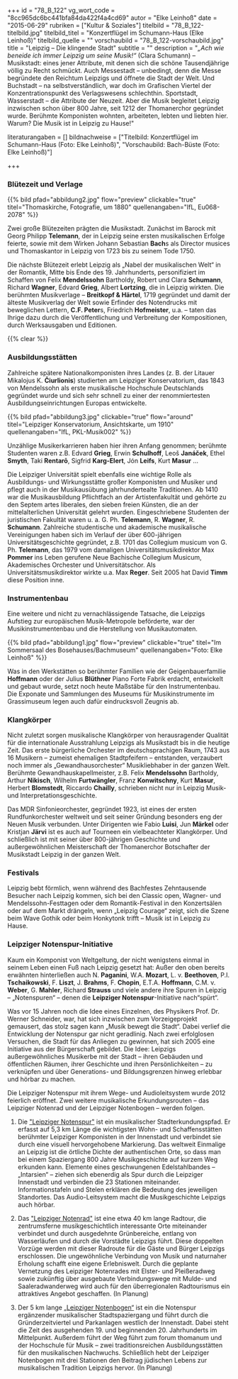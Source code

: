 +++
id = "78_B_122"
vg_wort_code = "8cc965dc6bc441bfa84da422f4a4cd69"
autor = "Elke Leinhoß"
date = "2015-06-29"
rubriken = ["Kultur & Soziales"]
titelbild = "78_B_122-titelbild.jpg"
titelbild_titel = "Konzertflügel im Schumann-Haus (Elke Leinhoß)"
titelbild_quelle = ""
vorschaubild = "78_B_122-vorschaubild.jpg"
title = "Leipzig – Die klingende Stadt"
subtitle = ""
description = "*„Ach wie beneide ich immer Leipzig um seine Musik!“* (Clara Schumann)  –  Musikstadt: eines jener Attribute, mit denen sich die schöne Tausendjährige völlig zu Recht schmückt. Auch Messestadt – unbedingt, denn die Messe begründete den Reichtum Leipzigs und öffnete die Stadt der Welt. Und Buchstadt – na selbstverständlich, war doch im Grafischen Viertel der Konzentrationspunkt des Verlagswesens schlechthin. Sportstadt, Wasserstadt – die Attribute der Neuzeit. Aber die Musik begleitet Leipzig inzwischen schon über 800 Jahre, seit 1212 der Thomanerchor gegründet wurde. Berühmte Komponisten  wohnten, arbeiteten, lebten und liebten hier. Warum? Die Musik ist in Leipzig zu Hause!"

literaturangaben = []
bildnachweise = ["Titelbild: Konzertflügel im Schumann-Haus (Foto: Elke Leinhoß)", "Vorschaubild: Bach-Büste (Foto: Elke Leinhoß)"]

+++

### **Blütezeit und Verlage**


{{% bild pfad="abbildung2.jpg" flow="preview" clickable="true" titel="Thomaskirche, Fotografie, um 1880" quellenangaben="IfL, Eu068-2078" %}}

Zwei große Blütezeiten prägten die Musikstadt. Zunächst im Barock mit Georg Philipp **Telemann**, der in Leipzig seine ersten musikalischen Erfolge feierte, sowie mit dem Wirken Johann Sebastian **Bach**s als Director musices und Thomaskantor in Leipzig von 1723 bis zu seinem Tode 1750.

Die nächste Blütezeit erlebt Leipzig als „Nabel der musikalischen Welt“ in der Romantik, Mitte bis Ende des 19. Jahrhunderts, personifiziert im Schaffen von Felix **Mendelssohn** Bartholdy, Robert und Clara **Schumann**, Richard **Wagner**, Edvard **Grieg**, Albert **Lortzing**, die in Leipzig wirkten. Die berühmten Musikverlage – **Breitkopf & Härtel**, 1719 gegründet und damit der älteste Musikverlag der Welt sowie Erfinder des Notendrucks mit beweglichen Lettern, **C.F. Peter**s, Friedrich **Hofmeister**, u.a. – taten das Ihrige dazu durch die Veröffentlichung und Verbreitung der Kompositionen, durch Werksausgaben und Editionen.

{{% clear %}}

### **Ausbildungsstätten**

Zahlreiche spätere Nationalkomponisten ihres Landes (z. B. der Litauer Mikalojus K. **Čiurlionis**) studierten am Leipziger Konservatorium, das 1843 von Mendelssohn als erste musikalische Hochschule Deutschlands gegründet wurde und sich sehr schnell zu einer der renommiertesten Ausbildungseinrichtungen Europas entwickelte.

{{% bild pfad="abbildung3.jpg" clickable="true" flow="around" titel="Leipziger Konservatorium, Ansichtskarte, um 1910" quellenangaben="IfL, PKL-Musik002" %}}

Unzählige Musikerkarrieren haben hier ihren Anfang genommen; berühmte Studenten waren z.B. Edvard **Grieg**, Erwin **Schulhoff**, Leoš **Janáček**, Ethel **Smyth**, Taki **Rentarō**, Sigfrid **Karg-Elert**, Jón **Leifs**, Kurt **Masur** …

Die Leipziger Universität spielt ebenfalls eine wichtige Rolle als Ausbildungs- und Wirkungsstätte großer Komponisten und Musiker und pflegt auch in der Musikausübung jahrhundertealte Traditionen. Ab 1410 war die Musikausbildung Pflichtfach an der Artistenfakultät und gehörte zu den Septem artes liberales, den sieben freien Künsten, die an der mittelalterlichen Universität gelehrt wurden. Eingeschriebene Studenten der juristischen Fakultät waren u. a. G. Ph. **Telemann**, R. **Wagner**, R. **Schumann**. Zahlreiche studentische und akademische musikalische Vereinigungen haben sich im Verlauf der über 600-jährigen Universitätsgeschichte gegründet, z.B. 1701 das Collegium musicum von G. Ph. **Telemann**, das 1979 vom damaligen Universitätsmusikdirektor Max **Pommer** ins Leben gerufene Neue Bachische Collegium Musicum, Akademisches Orchester und Universitätschor. Als Universitätsmusikdirektor wirkte u.a. Max **Reger**. Seit 2005 hat David **Timm** diese Position inne.

### **Instrumentenbau**

Eine weitere und nicht zu vernachlässigende Tatsache, die Leipzigs Aufstieg zur europäischen Musik-Metropole beförderte, war der Musikinstrumentenbau und die Herstellung von Musikautomaten.

{{% bild pfad="abbildung1.jpg" flow="preview" clickable="true" titel="Im Sommersaal des Bosehauses/Bachmuseum" quellenangaben="Foto: Elke Leinhoß" %}}

Was in den Werkstätten so berühmter Familien wie der Geigenbauerfamilie **Hoffmann** oder der Julius **Blüthner** Piano Forte Fabrik erdacht, entwickelt und gebaut wurde, setzt noch heute Maßstäbe für den Instrumentenbau. Die Exponate und Sammlungen des Museums für Musikinstrumente im Grassimuseum legen auch dafür eindrucksvoll Zeugnis ab.

### **Klangkörper**

Nicht zuletzt sorgen musikalische Klangkörper von herausragender Qualität für die internationale Ausstrahlung Leipzigs als Musikstadt bis in die heutige Zeit. Das erste bürgerliche Orchester im deutschsprachigen Raum, 1743 aus 16 Musikern – zumeist ehemaligen Stadtpfeifern – entstanden, verzaubert noch immer als „Gewandhausorchester“ Musikliebhaber in der ganzen Welt. Berühmte Gewandhauskapellmeister, z.B. Felix **Mendelssohn** Bartholdy, Arthur **Nikisch**, Wilhelm **Furtwängler**,  Franz **Konwitschny**, Kurt **Masur**, Herbert **Blomstedt**, Riccardo **Chailly**, schrieben nicht nur in Leipzig Musik- und Interpretationsgeschichte.

Das MDR Sinfonieorchester, gegründet 1923, ist eines der ersten Rundfunkorchester weltweit und seit seiner Gründung besonders eng der Neuen Musik verbunden. Unter Dirigenten wie Fabio **Luisi**, Jun **Märkel** oder Kristjan **Järvi** ist es auch auf Tourneen ein vielbeachteter Klangkörper.
Und schließlich ist mit seiner über 800-jährigen Geschichte und außergewöhnlichen Meisterschaft der Thomanerchor Botschafter der Musikstadt Leipzig in der ganzen Welt.

### **Festivals**

Leipzig bebt förmlich, wenn während des Bachfestes Zehntausende Besucher nach Leipzig kommen,  sich bei den Classic open, Wagner- und Mendelssohn-Festtagen oder dem Romantik-Festival in den Konzertsälen oder auf dem Markt drängeln, wenn „Leipzig Courage“  zeigt, sich die Szene beim Wave Gothik oder beim Honkytonk trifft  – Musik ist in Leipzig zu Hause.

### **Leipziger Notenspur-Initiative**

Kaum ein Komponist von Weltgeltung, der nicht wenigstens einmal in seinem Leben einen Fuß nach Leipzig gesetzt hat:  Außer den oben bereits erwähnten hinterließen auch  N. **Paganini**, W.A. **Mozart**, L. v. **Beethoven**, P.I. **Tschaikowski**, F. **Liszt**, J. **Brahms**, F. **Chopin**, E.T.A. **Hoffmann**, C.M. v. **Weber**, G. **Mahler**, Richard **Strauss** und viele andere  ihre Spuren in Leipzig – „Notenspuren“ – denen die **Leipziger Notenspur**-Initiative nach“spürt“.

Was vor 15 Jahren noch die Idee eines Einzelnen, des Physikers Prof. Dr. Werner Schneider, war, hat sich inzwischen zum Vorzeigeprojekt gemausert, das stolz sagen kann „Musik bewegt die Stadt“. Dabei verlief die Entwicklung der Notenspur gar nicht geradlinig. Nach zwei erfolglosen Versuchen, die Stadt für das Anliegen zu gewinnen, hat sich 2005 eine Initiative aus der Bürgerschaft gebildet. Die Idee: Leipzigs außergewöhnliches Musikerbe mit der Stadt – ihren Gebäuden und öffentlichen Räumen, ihrer Geschichte und ihren Persönlichkeiten – zu verknüpfen und über Generations- und Bildungsgrenzen hinweg erlebbar und hörbar zu machen.

Die Leipziger Notenspur mit ihrem Wege- und Audioleitsystem wurde 2012 feierlich eröffnet. Zwei weitere musikalische Erkundungsrouten – das Leipziger Notenrad und der Leipziger Notenbogen – werden folgen.

1. Die ["Leipziger Notenspur"](https://notenspur-leipzig.de/notenrouten/notenspur/karte-stationen/) ist ein musikalischer Stadterkundungspfad. Er erfasst auf 5,3 km Länge die wichtigsten Wohn- und Schaffensstätten berühmter Leipziger Komponisten in der Innenstadt und verbindet sie durch eine visuell hervorgehobene Markierung. Das weltweit Einmalige an Leipzig ist die örtliche Dichte der authentischen Orte, so dass man bei einem Spaziergang 800 Jahre Musikgeschichte auf kurzem Weg erkunden kann. Elemente eines geschwungenen Edelstahlbandes – „Intarsien“ – ziehen sich ebenerdig als Spur durch die Leipziger Innenstadt und verbinden die 23 Stationen miteinander. Informationstafeln und Stelen erklären die Bedeutung des jeweiligen Standortes. Das Audio-Leitsystem macht die Musikgeschichte Leipzigs auch hörbar.

2. Das ["Leipziger Notenrad"](http://www.notenspur-leipzig.de/notenrad) ist eine etwa 40 km lange Radtour, die zentrumsferne musikgeschichtlich interessante Orte miteinander verbindet und durch ausgedehnte Grünbereiche, entlang von Wasserläufen und durch die Vorstädte Leipzigs führt. Diese doppelten Vorzüge werden mit dieser Radroute für die Gäste und Bürger Leipzigs erschlossen. Die ungewöhnliche Verbindung von Musik und naturnaher Erholung schafft eine eigene Erlebniswelt. Durch die geplante Vernetzung des Leipziger Notenrades mit Elster- und Pleißeradweg sowie zukünftig über ausgebaute Verbindungswege mit Mulde- und Saaleradwanderweg wird auch für den überregionalen Radtourismus ein attraktives Angebot geschaffen. (In Planung)

3. Der 5 km lange [„Leipziger Notenbogen“](http://www.notenspur-leipzig.de/notenbogen) ist ein die Notenspur ergänzender musikalischer Stadtspaziergang und führt durch die Gründerzeitviertel und Parkanlagen westlich der Innenstadt. Dabei steht die Zeit des ausgehenden 19. und beginnenden 20. Jahrhunderts im Mittelpunkt. Außerdem  führt der Weg führt zum forum thomanum und der Hochschule für Musik – zwei traditionsreichen Ausbildungsstätten für den musikalischen Nachwuchs. Schließlich hebt der Leipziger Notenbogen mit drei Stationen den Beitrag jüdischen Lebens zur musikalischen Tradition Leipzigs hervor. (In Planung)
